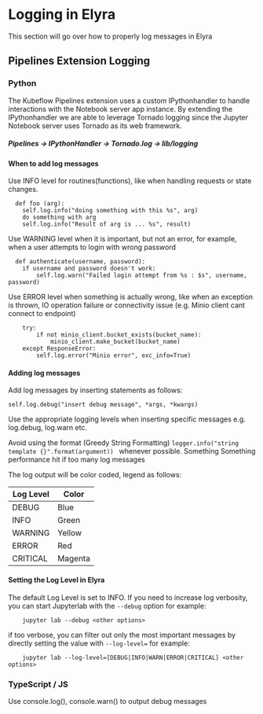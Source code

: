 <!--
{% comment %}
Copyright 2018-2020 IBM Corporation

Licensed under the Apache License, Version 2.0 (the "License");
you may not use this file except in compliance with the License.
You may obtain a copy of the License at

http://www.apache.org/licenses/LICENSE-2.0

Unless required by applicable law or agreed to in writing, software
distributed under the License is distributed on an "AS IS" BASIS,
WITHOUT WARRANTIES OR CONDITIONS OF ANY KIND, either express or implied.
See the License for the specific language governing permissions and
limitations under the License.
{% endcomment %}
-->
# Logging in Elyra

This section will go over how to properly log messages in Elyra

## Pipelines Extension Logging

### Python 
The Kubeflow Pipelines extension uses a custom IPythonhandler to handle interactions with 
the Notebook server app instance. By extending the IPythonhandler we are able to leverage Tornado logging 
since the Jupyter Notebook server uses Tornado as its web framework. <p>
 
##### Pipelines -> IPythonHandler -> Tornado.log -> lib/logging <p>

#### When to add log messages
Use INFO level for routines(functions), like when handling requests or state changes.<p>
```
  def foo (arg):
    self.log.info("doing something with this %s", arg)
    do something with arg
    self.log.info("Result of arg is ... %s", result)
```    
Use WARNING level when it is important, but not an error, for example, when a user attempts to login with wrong password<p>
```
  def authenticate(username, password):
    if username and password doesn't work:
        self.log.warn("Failed login attempt from %s : $s", username, password)
```     
Use ERROR level when something is actually wrong, like when an exception is thrown, IO operation failure or connectivity 
issue (e.g. Minio client cant connect to endpoint)<p>
``` 
    try:
        if not minio_client.bucket_exists(bucket_name):
            minio_client.make_bucket(bucket_name)
    except ResponseError:
        self.log.error("Minio error", exc_info=True)
```
#### Adding log messages
Add log messages by inserting statements as follows:<p>
`self.log.debug("insert debug message", *args, *kwargs)`<p>
Use the appropriate logging levels when inserting specific messages e.g. log.debug, log.warn etc. <p>

Avoid using the format (Greedy String Formatting) `logger.info("string template {}".format(argument)) `
whenever possible. Something Something performance hit if too many log messages<p>

The log output will be color coded, legend as follows:

| Log Level | Color | 
|-----------|-------|
| DEBUG     | Blue  | 
| INFO      | Green |
| WARNING   | Yellow |
| ERROR     | Red   |
| CRITICAL  | Magenta |

#### Setting the Log Level in Elyra
The default Log Level is set to INFO. If you need to increase log verbosity, you can start Jupyterlab with 
the `--debug` option for example:  
```
    jupyter lab --debug <other options>
```
if too verbose, you can filter out only the most important messages by directly setting the value
with `--log-level=` for example:
```
    jupyter lab --log-level=[DEBUG|INFO|WARN|ERROR|CRITICAL] <other options>
```

### TypeScript / JS

Use console.log(), console.warn() to output debug messages


